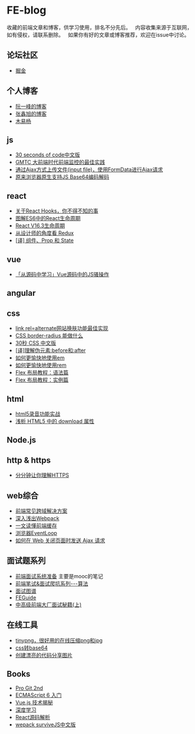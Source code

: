 # FE-blog
收藏的前端文章和博客，供学习使用，排名不分先后。  
内容收集来源于互联网，如有侵权，请联系删除。  
如果你有好的文章或博客推荐，欢迎在issue中讨论。

## 论坛社区
- [掘金](https://juejin.im/)

## 个人博客
- [阮一峰的博客](http://www.ruanyifeng.com/blog/)
- [张鑫旭的博客](https://www.zhangxinxu.com/wordpress/)
- [木易杨](https://github.com/yygmind/blog)


## js
- [30 seconds of code中文版](http://caibaojian.com/30-seconds-of-code.html)
- [GMTC 大前端时代前端监控的最佳实践](https://juejin.im/post/5b35921af265da598f1563cf)
- [通过Ajax方式上传文件(input file)，使用FormData进行Ajax请求](https://www.cnblogs.com/LoveTX/p/7081515.html)
- [原来浏览器原生支持JS Base64编码解码](https://www.zhangxinxu.com/wordpress/?p=7899)

## react
- [关于React Hooks，你不得不知的事](https://juejin.im/post/5c7e2f1951882547021c576f)
- [图解ES6中的React生命周期](https://juejin.im/post/5a062fb551882535cd4a4ce3)
- [React V16.3生命周期](https://segmentfault.com/a/1190000014637616)
- [从设计师的角度看 Redux](https://juejin.im/post/5b45aaa35188251b157b9b1b)
- [[译] 组件、Prop 和 State](https://zhuanlan.zhihu.com/p/41398296)

## vue
- [「从源码中学习」Vue源码中的JS骚操作](https://juejin.im/post/5c73554cf265da2de33f2a32)

## angular

## css
- [link rel=alternate网站换肤功能最佳实现](https://www.zhangxinxu.com/wordpress/2019/02/link-rel-alternate-website-skin/)
- [CSS border-radius 能做什么](https://www.w3cplus.com/css/css-border-radius-can-do-that.html)
- [30秒 CSS 中文版](http://caibaojian.com/30-seconds-of-css/)
- [[译]理解伪元素:before和:after](https://www.jianshu.com/p/cc14b72c870e)
- [如何更愉快地使用em](http://wuyuying.com/blog/archives/css-in-depth-relative-units/)
- [如何更愉快地使用rem](http://wuyuying.com/blog/archives/css-in-depth-stop-thinking-in-px/)
- [Flex 布局教程：语法篇](http://www.ruanyifeng.com/blog/2015/07/flex-grammar.html)
- [Flex 布局教程：实例篇](http://www.ruanyifeng.com/blog/2015/07/flex-examples.html)

## html
- [html5录音功能实战](https://juejin.im/post/5c9826ac5188256d5328b9f6)
- [浅析 HTML5 中的 download 属性](https://zhuanlan.zhihu.com/p/58888918)

## Node.js

## http & https
- [分分钟让你理解HTTPS](https://juejin.im/post/5ad6ad575188255c272273c4)

## web综合
- [前端常见跨域解决方案](https://segmentfault.com/a/1190000011145364)
- [深入浅出Webpack](https://github.com/gwuhaolin/dive-into-webpack)
- [一文读懂前端缓存](https://github.com/easonyq/easonyq.github.io/blob/master/学习记录/others/cache.md)
- [浏览器EventLoop](https://zhuanlan.zhihu.com/p/45111890)
- [如何在 Web 关闭页面时发送 Ajax 请求](https://juejin.im/post/5c7e541b6fb9a049e06415a5)

## 面试题系列
- [前端面试系统准备](https://juejin.im/post/5b596652f265da0f9402b3ef) 主要是mooc的笔记
- [前端笔试&面试爬坑系列---算法](https://juejin.im/post/5b72f0caf265da282809f3b5)
- [面试图谱](https://yuchengkai.cn/docs/zh/frontend/)
- [FEGuide](https://github.com/nanhupatar/FEGuide)
- [中高级前端大厂面试秘籍(上)](https://juejin.im/post/5c64d15d6fb9a049d37f9c20)


## 在线工具
- [tinypng，很好用的在线压缩png和jpg](https://tinypng.com/)
- [css转base64](https://www.css-js.com/tools/base64.html)
- [创建漂亮的代码分享图片](https://dawnlabs.io/carbon)


## Books
- [Pro Git,2nd](https://git-scm.com/book/zh/v2)
- [ECMAScript 6 入门](http://es6.ruanyifeng.com/)
- [Vue.js 技术揭秘](https://ustbhuangyi.github.io/vue-analysis/)
- [深度学习](https://github.com/exacity/deeplearningbook-chinese)
- [React源码解析](https://react.jokcy.me/)
- [wepack surviveJS中文版](https://lvzhenbang.github.io/webpack-book/)
  
